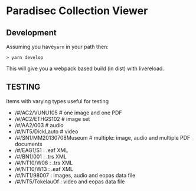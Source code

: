 # Paradisec Collection Viewer

## Development

Assuming you have`yarn` in your path then:

```
> yarn develop
```

This will give you a webpack based build (in dist) with livereload.

## TESTING

Items with varying types useful for testing

* /#/AC2/VUNU105 # one image and one PDF
* /#/AC2/ETHGS102 # image set
* /#/AA2/003 # audio
* /#/NT5/DickLauto # video
* /#/SN1/MM20130708Museum # multiple: image, audio and multiple PDF documents
* /#/EAG1/S1 : .eaf XML
* /#/BN1/001 : .trs XML
* /#/NT10/W08 : .trs XML
* /#/NT10/W13 : .eaf XML
* /#/NT1/98007 : images, audio and eopas data file
* /#/NT5/TokelauOf : video and eopas data file
